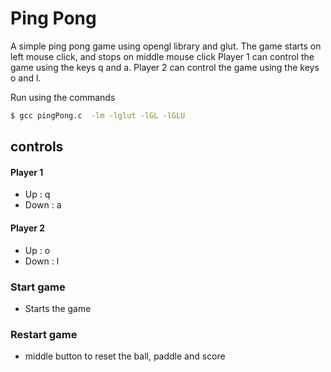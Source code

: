 # Ping Pong

A simple ping pong game using opengl library and glut. The game starts on left mouse click, and stops on middle mouse click
Player 1 can control the game using the keys q and a.
Player 2 can control the game using the keys o and l.

Run using the commands

```bash
$ gcc pingPong.c  -lm -lglut -lGL -lGLU
```

## controls

#### Player 1
- Up : q
- Down : a

#### Player 2
- Up : o
- Down : l

### Start game
- Starts the game

### Restart game
- middle button to reset the ball, paddle and score
